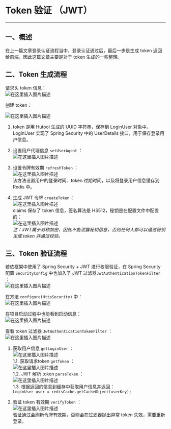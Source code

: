 # Token 验证 （JWT）
- - -
## 一、概述
在上一篇文章登录认证流程当中，登录认证通过后，最后一步是生成 token 返回给前端，因此这篇文章主要是对于 token 生成的一些整理。

## 二、Token 生成流程
请求头 token 信息：<br>
![在这里插入图片描述](img01/20210603095803752.png)

创建 token：<br>

![在这里插入图片描述](img01/20210603100052878.png)

1. token 是用 Hutool 生成的 UUID 字符串，保存到 LoginUser 对象中。LoginUser 实现了 Spring Security 中的 UserDetails 接口，用于保存登录用户信息。

2. 设置用户代理信息 `setUserAgent` ：<br>
![在这里插入图片描述](img01/20210603100504725.png)<br>
3. 设置令牌有效期 `refreshToken` ：<br>
![在这里插入图片描述](img01/2021060310063263.png)<br>
该方法设置用户的登录时间、token 过期时间，以及将登录用户信息缓存到 Redis 中。

4. 生成 JWT 令牌 `createToken` ：<br>
![在这里插入图片描述](img01/20210603101016122.png)<br>
claims 保存了 token 信息，签名算法是 HS512，秘钥是在配置文件中配置的：<br>
![在这里插入图片描述](img01/2021060310132577.png)<br>
*注：JWT属于对称加密，因此不能泄露秘钥信息，否则任何人都可以通过秘钥生成 token 并通过校验。*

## 三、Token 验证流程
若依框架中使用了 Spring Security + JWT 进行权限验证，在 Spring Security 配置 `SecurityConfig` 中也加入了 JWT 过滤器`JwtAuthenticationTokenFilter` ：<br>
![在这里插入图片描述](img01/20210603101945206.png)

在方法 `configure(HttpSecurity)` 中：<br>
![在这里插入图片描述](img01/20210603102012533.png)

在项目启动过程中也能看到启动信息：<br>
![在这里插入图片描述](img01/20210603102240201.png)

查看 token 过滤器 `JwtAuthenticationTokenFilter` ：<br>
![在这里插入图片描述](img01/20210603102343160.png)
1. 获取用户信息 `getLoginUser` ：<br>
![在这里插入图片描述](img01/20210603102600242.png)<br>
1.1. 获取请求token `getToken` ：<br>
![在这里插入图片描述](img01/20210603102752455.png)<br>
1.2. JWT 解析 token `parseToken` ：<br>
![在这里插入图片描述](img01/2021060310284595.png)<br>
1.3. 根据返回的信息到缓存中获取用户信息并返回：<br>
`LoginUser user = redisCache.getCacheObject(userKey);`<br>

2. 验证 token 有效期 `verifyToken` ：<br>
![在这里插入图片描述](img01/20210603102503294.png)<br>
验证通过会刷新令牌有效期，否则会在过滤器抛出异常 token 失效，需要重新登录。